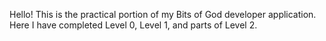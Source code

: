 Hello! This is the practical portion of my Bits of God developer application. Here I have completed Level 0, Level 1, and parts of Level 2.

